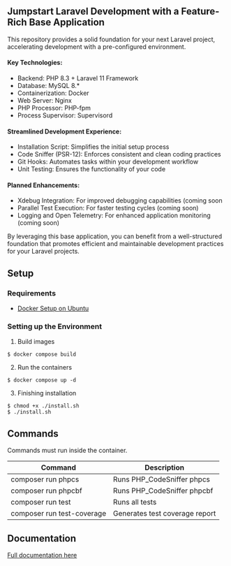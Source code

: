 ## Jumpstart Laravel Development with a Feature-Rich Base Application

This repository provides a solid foundation for your next Laravel project, accelerating development with a pre-configured environment.

#### Key Technologies:

* Backend: PHP 8.3 + Laravel 11 Framework
* Database: MySQL 8.*
* Containerization: Docker
* Web Server: Nginx
* PHP Processor: PHP-fpm
* Process Supervisor: Supervisord

#### Streamlined Development Experience:

* Installation Script: Simplifies the initial setup process
* Code Sniffer (PSR-12): Enforces consistent and clean coding practices
* Git Hooks: Automates tasks within your development workflow
* Unit Testing: Ensures the functionality of your code

#### Planned Enhancements:

* Xdebug Integration: For improved debugging capabilities (coming soon
* Parallel Test Execution: For faster testing cycles (coming soon)
* Logging and Open Telemetry: For enhanced application monitoring (coming soon)

By leveraging this base application, you can benefit from a well-structured foundation that promotes efficient and maintainable development practices for your Laravel projects.

## Setup

### Requirements

* [Docker Setup on Ubuntu](https://github.com/danieltrolezi/laravel-app/blob/master/docs/01-setup/docker.md)

### Setting up the Environment

1. Build images
```
$ docker compose build
```

2. Run the containers
```
$ docker compose up -d
```

3. Finishing installation
```
$ chmod +x ./install.sh
$ ./install.sh
```

## Commands

Commands must run inside the container.

| Command             | Description                     |
| ------------------- | ------------------------------- |
| composer run phpcs  | Runs PHP_CodeSniffer phpcs      |
| composer run phpcbf | Runs PHP_CodeSniffer phpcbf     |
| composer run test   | Runs all tests                  |
| composer run test-coverage | Generates test coverage report  |

## Documentation

[Full documentation here](https://github.com/danieltrolezi/laravel-app/blob/master/docs/index.md)
